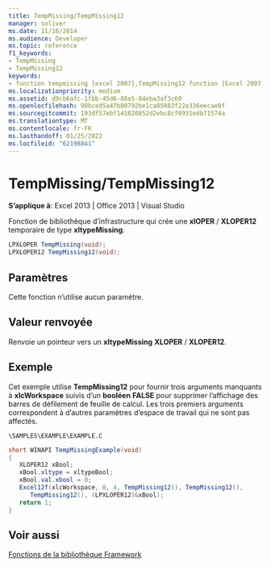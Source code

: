 ```yaml
---
title: TempMissing/TempMissing12
manager: soliver
ms.date: 11/16/2014
ms.audience: Developer
ms.topic: reference
f1_keywords:
- TempMissing
- TempMissing12
keywords:
- fonction tempmissing [excel 2007],TempMissing12 function [Excel 2007]
ms.localizationpriority: medium
ms.assetid: d9cb6afc-1fbb-45d6-88e5-84eba3af3c60
ms.openlocfilehash: 98bced5a47b80792be1ca85083f22e336eecae0f
ms.sourcegitcommit: 193df57ebf141020852d2ebc8cf0931edb71574a
ms.translationtype: MT
ms.contentlocale: fr-FR
ms.lasthandoff: 01/25/2022
ms.locfileid: "62198841"
---
```

# <a name="tempmissingtempmissing12"></a>TempMissing/TempMissing12

 **S’applique à**: Excel 2013 | Office 2013 | Visual Studio 
  
Fonction de bibliothèque d’infrastructure qui crée une **xlOPER** /  **XLOPER12** temporaire de type **xltypeMissing**.
  
```cs
LPXLOPER TempMissing(void);
LPXLOPER12 TempMissing12(void);
```

## <a name="parameters"></a>Paramètres

Cette fonction n’utilise aucun paramètre.
  
## <a name="return-value"></a>Valeur renvoyée

Renvoie un pointeur vers un **xltypeMissing** **XLOPER** /  **XLOPER12**.
  
## <a name="example"></a>Exemple

Cet exemple utilise **TempMissing12** pour fournir trois arguments manquants à **xlcWorkspace** suivis d’un **booléen** **FALSE** pour supprimer l’affichage des barres de défilement de feuille de calcul. Les trois premiers arguments correspondent à d’autres paramètres d’espace de travail qui ne sont pas affectés. 
  
 `\SAMPLES\EXAMPLE\EXAMPLE.C`
  
```cs
short WINAPI TempMissingExample(void)
{
   XLOPER12 xBool;
   xBool.xltype = xltypeBool;
   xBool.val.xbool = 0;
   Excel12f(xlcWorkspace, 0, 4, TempMissing12(), TempMissing12(),
      TempMissing12(), (LPXLOPER12)&xBool);
   return 1;
}
```

## <a name="see-also"></a>Voir aussi



[Fonctions de la bibliothèque Framework](functions-in-the-framework-library.md)


